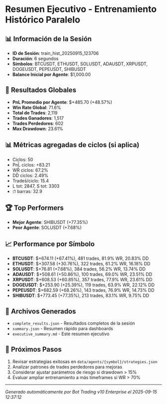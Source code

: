 # Resumen Ejecutivo - Entrenamiento Histórico Paralelo

## 📊 Información de la Sesión
- **ID de Sesión**: train_hist_20250915_123706
- **Duración**: 6 segundos
- **Símbolos**: BTCUSDT, ETHUSDT, SOLUSDT, ADAUSDT, XRPUSDT, DOGEUSDT, PEPEUSDT, SHIBUSDT
- **Balance Inicial por Agente**: $1,000.00

## 🎯 Resultados Globales
- **PnL Promedio por Agente**: $+485.70 (+48.57%)
- **Win Rate Global**: 71.6%
- **Total de Trades**: 2,119
- **Trades Ganadores**: 1,517
- **Trades Perdedores**: 602
- **Max Drawdown**: 23.61%

## 📊 Métricas agregadas de ciclos (si aplica)
- Ciclos: 50
- PnL̄ ciclos: +83.21
- WR̄ ciclos: 67.2%
- DD̄ ciclos: 2.49%
- Trades̄/ciclo: 15.4
- L tot: 2847, S tot: 3303
- ⏱̄ barras: 32.9


## 🏆 Top Performers
- **Mejor Agente**: SHIBUSDT (+77.35%)
- **Peor Agente**: SOLUSDT (+7.68%)

## 📈 Performance por Símbolo
- **BTCUSDT**: $+674.11 (+67.41%), 481 trades, 81.9% WR, 20.83% DD
- **ETHUSDT**: $+307.58 (+30.76%), 322 trades, 61.2% WR, 16.18% DD
- **SOLUSDT**: $+76.81 (+7.68%), 384 trades, 56.2% WR, 13.74% DD
- **ADAUSDT**: $+508.61 (+50.86%), 100 trades, 69.0% WR, 23.51% DD
- **XRPUSDT**: $+608.53 (+60.85%), 357 trades, 77.9% WR, 23.61% DD
- **DOGEUSDT**: $+253.90 (+25.39%), 119 trades, 63.9% WR, 22.12% DD
- **PEPEUSDT**: $+682.59 (+68.26%), 143 trades, 76.9% WR, 14.73% DD
- **SHIBUSDT**: $+773.45 (+77.35%), 213 trades, 83.1% WR, 9.75% DD

## 📁 Archivos Generados
- `complete_results.json` - Resultados completos de la sesión
- `summary.json` - Resumen rápido para dashboards
- `executive_summary.md` - Este resumen ejecutivo

## 🎯 Próximos Pasos
1. Revisar estrategias exitosas en `data/agents/{symbol}/strategies.json`
2. Analizar patrones de trades perdedores para mejoras
3. Considerar ajustar parámetros de riesgo si drawdown > 15%
4. Evaluar ampliar entrenamiento a más timeframes si WR > 70%

---
*Generado automáticamente por Bot Trading v10 Enterprise el 2025-09-15 12:37:12*
